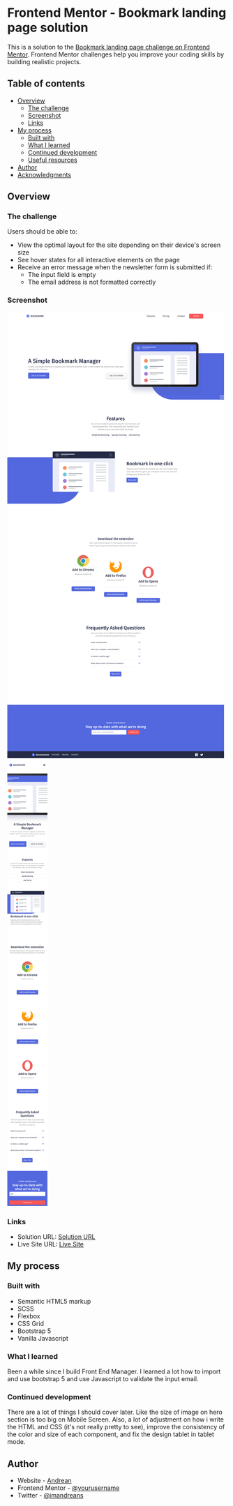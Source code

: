 # Frontend Mentor - Bookmark landing page solution

This is a solution to the [Bookmark landing page challenge on Frontend Mentor](https://www.frontendmentor.io/challenges/bookmark-landing-page-5d0b588a9edda32581d29158). Frontend Mentor challenges help you improve your coding skills by building realistic projects.

## Table of contents

- [Overview](#overview)
  - [The challenge](#the-challenge)
  - [Screenshot](#screenshot)
  - [Links](#links)
- [My process](#my-process)
  - [Built with](#built-with)
  - [What I learned](#what-i-learned)
  - [Continued development](#continued-development)
  - [Useful resources](#useful-resources)
- [Author](#author)
- [Acknowledgments](#acknowledgments)

## Overview

### The challenge

Users should be able to:

- View the optimal layout for the site depending on their device's screen size
- See hover states for all interactive elements on the page
- Receive an error message when the newsletter form is submitted if:
  - The input field is empty
  - The email address is not formatted correctly

### Screenshot

![Desktop](./Desktop.png)
![Mobile](./Mobile.png)

### Links

- Solution URL: [Solution URL](https://github.com/imandreans/bookmark-landing-page-master)
- Live Site URL: [Live Site](https://imandreans.github.io/bookmark-landing-page-master/)

## My process

### Built with

- Semantic HTML5 markup
- SCSS
- Flexbox
- CSS Grid
- Bootstrap 5
- Vanilla Javascript

### What I learned

Been a while since I build Front End Manager. I learned a lot how to import and use bootstrap 5 and use Javascript to validate the input email.

### Continued development

There are a lot of things I should cover later. Like the size of image on hero section is too big on Mobile Screen. Also, a lot of adjustment on how i write the HTML and CSS (it's not really pretty to see), improve the consistency of the color and size of each component, and fix the design tablet in tablet mode.

## Author

- Website - [Andrean](https://imandreans.github.io/portfolio/)
- Frontend Mentor - [@yourusername](https://www.frontendmentor.io/profile/imandreans)
- Twitter - [@imandreans](https://www.twitter.com/imandreans)
